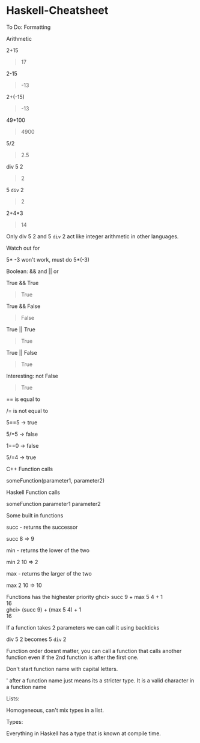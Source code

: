 # Haskell-Cheatsheet
To Do: Formatting


Arithmetic

2+15
> 17

2-15
> -13

2+(-15)
> -13

49*100
>4900

5/2
> 2.5

div 5 2
> 2

5 `div` 2
> 2

2+4*3
> 14

Only div 5 2 and 5 `div` 2 act like integer arithmetic in other languages.

Watch out for

5* -3  won't work, must do 5*(-3)

Boolean:
&& and
|| or

True && True
> True

True && False
> False

True || True
> True

True || False
> True

Interesting:
not False
> True

== is equal to

/= is not equal to

5==5 -> true

5/=5 -> false

1==0 -> false

5/=4 -> true



C++ Function calls

someFunction(parameter1, parameter2)


Haskell Function calls

someFunction parameter1 parameter2

Some built in functions

succ - returns the successor

succ 8 => 9


min - returns the lower of the two

min 2 10 => 2


max - returns the larger of the two

max 2 10 => 10


Functions has the highester priority
    ghci> succ 9 + max 5 4 + 1  
    16  
    ghci> (succ 9) + (max 5 4) + 1  
    16  
    
If a function takes 2 parameters we can call it using backticks

div 5 2 becomes 5 `div` 2


Function order doesnt matter, you can call a function that calls another function even if the 2nd function is after the first one.

Don't start function name with capital letters.

' after a function name just means its a stricter type. It is a valid character in a function name

Lists:

Homogeneous, can't mix types in a list.


Types:

Everything in Haskell has a type that is known at compile time.
